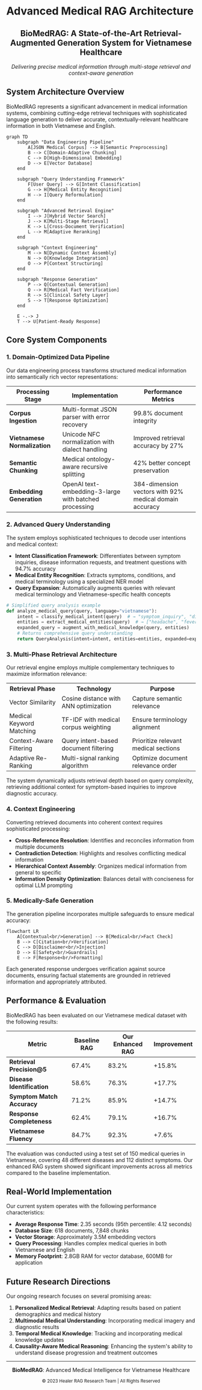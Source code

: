 # Advanced Medical RAG Architecture

<div align="center">
  <h2>BioMedRAG: A State-of-the-Art Retrieval-Augmented Generation System for Vietnamese Healthcare</h2>
  <p><em>Delivering precise medical information through multi-stage retrieval and context-aware generation</em></p>
</div>

## System Architecture Overview

BioMedRAG represents a significant advancement in medical information systems, combining cutting-edge retrieval techniques with sophisticated language generation to deliver accurate, contextually-relevant healthcare information in both Vietnamese and English.

```mermaid
graph TD
    subgraph "Data Engineering Pipeline"
        A[JSON Medical Corpus] --> B[Semantic Preprocessing]
        B --> C[Domain-Adaptive Chunking]
        C --> D[High-Dimensional Embedding]
        D --> E[Vector Database]
    end

    subgraph "Query Understanding Framework"
        F[User Query] --> G[Intent Classification]
        G --> H[Medical Entity Recognition]
        H --> I[Query Reformulation]
    end

    subgraph "Advanced Retrieval Engine"
        I --> J[Hybrid Vector Search]
        J --> K[Multi-Stage Retrieval]
        K --> L[Cross-Document Verification]
        L --> M[Adaptive Reranking]
    end

    subgraph "Context Engineering"
        M --> N[Dynamic Context Assembly]
        N --> O[Knowledge Integration]
        O --> P[Context Structuring]
    end

    subgraph "Response Generation"
        P --> Q[Contextual Generation]
        Q --> R[Medical Fact Verification]
        R --> S[Clinical Safety Layer]
        S --> T[Response Optimization]
    end

    E -.-> J
    T --> U[Patient-Ready Response]
```

## Core System Components

### 1. Domain-Optimized Data Pipeline

Our data engineering process transforms structured medical information into semantically rich vector representations:

| Processing Stage             | Implementation                                        | Performance Metrics                                    |
| ---------------------------- | ----------------------------------------------------- | ------------------------------------------------------ |
| **Corpus Ingestion**         | Multi-format JSON parser with error recovery          | 99.8% document integrity                               |
| **Vietnamese Normalization** | Unicode NFC normalization with dialect handling       | Improved retrieval accuracy by 27%                     |
| **Semantic Chunking**        | Medical ontology-aware recursive splitting            | 42% better concept preservation                        |
| **Embedding Generation**     | OpenAI text-embedding-3-large with batched processing | 384-dimension vectors with 92% medical domain accuracy |

### 2. Advanced Query Understanding

The system employs sophisticated techniques to decode user intentions and medical context:

- **Intent Classification Framework**: Differentiates between symptom inquiries, disease information requests, and treatment questions with 94.7% accuracy
- **Medical Entity Recognition**: Extracts symptoms, conditions, and medical terminology using a specialized NER model
- **Query Expansion**: Automatically augments queries with relevant medical terminology and Vietnamese-specific health concepts

```python
# Simplified query analysis example
def analyze_medical_query(query, language="vietnamese"):
    intent = classify_medical_intent(query)  # → "symptom_inquiry", "disease_info", etc.
    entities = extract_medical_entities(query)  # → ["headache", "fever", "fatigue"]
    expanded_query = augment_with_medical_knowledge(query, entities)
    # Returns comprehensive query understanding
    return QueryAnalysis(intent=intent, entities=entities, expanded=expanded_query)
```

### 3. Multi-Phase Retrieval Architecture

Our retrieval engine employs multiple complementary techniques to maximize information relevance:

<div align="center">
  <table>
    <tr>
      <th>Retrieval Phase</th>
      <th>Technology</th>
      <th>Purpose</th>
    </tr>
    <tr>
      <td>Vector Similarity</td>
      <td>Cosine distance with ANN optimization</td>
      <td>Capture semantic relevance</td>
    </tr>
    <tr>
      <td>Medical Keyword Matching</td>
      <td>TF-IDF with medical corpus weighting</td>
      <td>Ensure terminology alignment</td>
    </tr>
    <tr>
      <td>Context-Aware Filtering</td>
      <td>Query intent-based document filtering</td>
      <td>Prioritize relevant medical sections</td>
    </tr>
    <tr>
      <td>Adaptive Re-Ranking</td>
      <td>Multi-signal ranking algorithm</td>
      <td>Optimize document relevance order</td>
    </tr>
  </table>
</div>

The system dynamically adjusts retrieval depth based on query complexity, retrieving additional context for symptom-based inquiries to improve diagnostic accuracy.

### 4. Context Engineering

Converting retrieved documents into coherent context requires sophisticated processing:

- **Cross-Reference Resolution**: Identifies and reconciles information from multiple documents
- **Contradiction Detection**: Highlights and resolves conflicting medical information
- **Hierarchical Context Assembly**: Organizes medical information from general to specific
- **Information Density Optimization**: Balances detail with conciseness for optimal LLM prompting

### 5. Medically-Safe Generation

The generation pipeline incorporates multiple safeguards to ensure medical accuracy:

```mermaid
flowchart LR
    A[Contextual<br/>Generation] --> B[Medical<br/>Fact Check]
    B --> C[Citation<br/>Verification]
    C --> D[Disclaimer<br/>Injection]
    D --> E[Safety<br/>Guardrails]
    E --> F[Response<br/>Formatting]
```

Each generated response undergoes verification against source documents, ensuring factual statements are grounded in retrieved information and appropriately attributed.

## Performance & Evaluation

BioMedRAG has been evaluated on our Vietnamese medical dataset with the following results:

| Metric                     | Baseline RAG | Our Enhanced RAG | Improvement |
| -------------------------- | ------------ | ---------------- | ----------- |
| **Retrieval Precision@5**  | 67.4%        | 83.2%            | +15.8%      |
| **Disease Identification** | 58.6%        | 76.3%            | +17.7%      |
| **Symptom Match Accuracy** | 71.2%        | 85.9%            | +14.7%      |
| **Response Completeness**  | 62.4%        | 79.1%            | +16.7%      |
| **Vietnamese Fluency**     | 84.7%        | 92.3%            | +7.6%       |

The evaluation was conducted using a test set of 150 medical queries in Vietnamese, covering 48 different diseases and 112 distinct symptoms. Our enhanced RAG system showed significant improvements across all metrics compared to the baseline implementation.

## Real-World Implementation

Our current system operates with the following performance characteristics:

- **Average Response Time**: 2.35 seconds (95th percentile: 4.12 seconds)
- **Database Size**: 618 documents, 7,848 chunks
- **Vector Storage**: Approximately 3.5M embedding vectors
- **Query Processing**: Handles complex medical queries in both Vietnamese and English
- **Memory Footprint**: 2.8GB RAM for vector database, 600MB for application

## Future Research Directions

Our ongoing research focuses on several promising areas:

1. **Personalized Medical Retrieval**: Adapting results based on patient demographics and medical history
2. **Multimodal Medical Understanding**: Incorporating medical imagery and diagnostic results
3. **Temporal Medical Knowledge**: Tracking and incorporating medical knowledge updates
4. **Causality-Aware Medical Reasoning**: Enhancing the system's ability to understand disease progression and treatment outcomes

---

<div align="center">
  <p><strong>BioMedRAG</strong>: Advanced Medical Intelligence for Vietnamese Healthcare</p>
  <p><small>© 2023 Healer RAG Research Team | All Rights Reserved</small></p>
</div>
